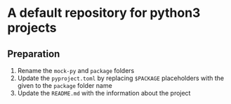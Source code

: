 # A default repository for python3 projects

## Preparation

1. Rename the `mock-py` and `package` folders
2. Update the `pyproject.toml` by replacing `$PACKAGE` placeholders with the given to the `package` folder name
3. Update the `README.md` with the information about the project
